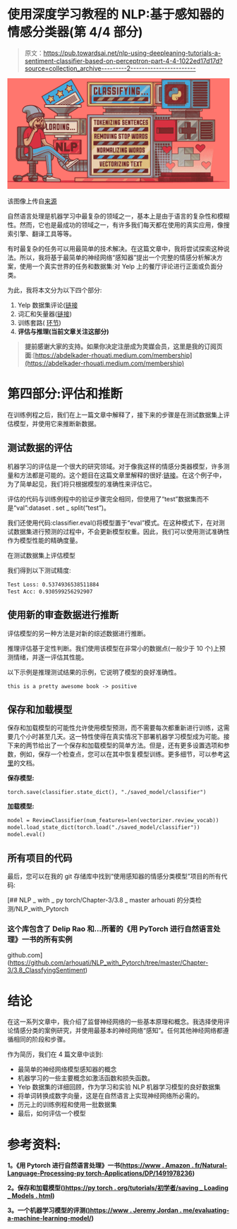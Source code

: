 # 使用深度学习教程的 NLP:基于感知器的情感分类器(第 4/4 部分)

> 原文：<https://pub.towardsai.net/nlp-using-deepleaning-tutorials-a-sentiment-classifier-based-on-perceptron-part-4-4-1022ed17d17d?source=collection_archive---------2----------------------->

![](img/fb9e467b303085310e38fd6f16c6e66a.png)

该图像上传自[来源](https://files.realpython.com/media/Use-Sentiment-Analysis-With-Python-to-Classify-Reviews_Watermarked.e73ba441d870.jpg)

自然语言处理是机器学习中最复杂的领域之一，基本上是由于语言的复杂性和模糊性。然而，它也是最成功的领域之一，有许多我们每天都在使用的真实应用，像搜索引擎、翻译工具等等。

有时最复杂的任务可以用最简单的技术解决。在这篇文章中，我将尝试探索这种说法。所以，我将基于最简单的神经网络“感知器”提出一个完整的情感分析解决方案，使用一个真实世界的任务和数据集:对 Yelp 上的餐厅评论进行正面或负面分类。

为此，我将本文分为以下四个部分:

1.  Yelp 数据集评论([链接](/nlp-using-deepleaning-tutorials-a-sentiment-classifier-based-on-perceptron-part-1-4-712eefe20899)
2.  词汇和矢量器([链接](/nlp-using-deepleaning-tutorials-a-sentiment-classifier-based-on-perceptron-part-2-4-f9b90b3a06bd))
3.  训练套路( [环节](/nlp-using-deepleaning-tutorials-a-sentiment-classifier-based-on-perceptron-part-3-4-88fd202dba2c))
4.  **评估与推理(当前文章关注这部分)**

> **提前感谢大家的支持。如果你决定注册成为灵媒会员，这里是我的订阅页面**:[https://abdelkader-rhouati.medium.com/membership](https://abdelkader-rhouati.medium.com/membership)

# 第四部分:**评估和推断**

在训练例程之后，我们在上一篇文章中解释了，接下来的步骤是在测试数据集上评估模型，并使用它来推断新数据。

## 测试数据的评估

机器学习的评估是一个很大的研究领域。对于像我这样的情感分类器模型，许多测量和方法都是可能的。这个题目在这篇文章里解释的很好:[链接](https://www.jeremyjordan.me/evaluating-a-machine-learning-model/)。在这个例子中，为了简单起见，我们将只根据模型的准确性来评估它。

评估的代码与训练例程中的验证步骤完全相同，但使用了“test”数据集而不是“val”:dataset . set _ split(“test”)。

我们还使用代码:classifier.eval()将模型置于“eval”模式。在这种模式下，在对测试数据集进行预测的过程中，不会更新模型权重。因此，我们可以使用测试准确性作为模型性能的精确度量。

在测试数据集上评估模型

我们得到以下测试精度:

```
Test Loss: 0.5374936538511884
Test Acc: 0.930599256292907
```

## 使用新的审查数据进行推断

评估模型的另一种方法是对新的综述数据进行推断。

推理评估基于定性判断。我们使用该模型在非常小的数据点(一般少于 10 个)上预测情绪，并逐一评估其性能。

以下示例是推理测试结果的示例，它说明了模型的良好准确性。

```
this is a pretty awesome book -> positive
```

## 保存和加载模型

保存和加载模型的可能性允许使用模型预测，而不需要每次都重新进行训练，这需要几个小时甚至几天。这一特性使得在真实情况下部署机器学习模型成为可能。接下来的两节给出了一个保存和加载模型的简单方法。但是，还有更多设置选项和参数，例如，保存一个检查点，您可以在其中恢复模型训练。更多细节，可以参考[这里](https://pytorch.org/tutorials/beginner/saving_loading_models.html)的文档。

**保存模型:**

```
torch.save(classifier.state_dict(), "./saved_model/classifier")
```

**加载模型:**

```
model = ReviewClassifier(num_features=len(vectorizer.review_vocab))
model.load_state_dict(torch.load("./saved_model/classifier"))
model.eval()
```

## 所有项目的代码

最后，您可以在我的 git 存储库中找到“使用感知器的情感分类模型”项目的所有代码:

[](https://github.com/arhouati/NLP_with_Pytorch/tree/master/Chapter-3/3.8_ClassfyingSentiment) [## NLP _ with _ py torch/Chapter-3/3.8 _ master arhouati 的分类检测/NLP_with_Pytorch

### 这个库包含了 Delip Rao 和…所著的《用 PyTorch 进行自然语言处理》一书的所有实例

github.com](https://github.com/arhouati/NLP_with_Pytorch/tree/master/Chapter-3/3.8_ClassfyingSentiment) 

# 结论

在这一系列文章中，我介绍了监督神经网络的一些基本原理和概念。我选择使用评论情感分类的案例研究，并使用最基本的神经网络“感知”。任何其他神经网络都遵循相同的阶段和步骤。

作为简历，我们在 4 篇文章中谈到:

*   最简单的神经网络模型感知器的概念
*   机器学习的一些主要概念如激活函数和损失函数。
*   Yelp 数据集的详细回顾，作为学习和实验 NLP 机器学习模型的良好数据集
*   将单词转换成数字向量，这是在自然语言上实现神经网络所必需的。
*   历元上的训练例程和使用一批数据集
*   最后，如何评估一个模型

# 参考资料:

**1。《用 Pytorch 进行自然语言处理》一书(**[**https://www . Amazon . fr/Natural-Language-Processing-py torch-Applications/DP/1491978236**](https://www.amazon.fr/Natural-Language-Processing-Pytorch-Applications/dp/1491978236)**)**

**2。保存和加载模型(**[**)https://py torch . org/tutorials/初学者/saving _ Loading _ Models . html**](https://pytorch.org/tutorials/beginner/saving_loading_models.html)**)**

**3。一个机器学习模型的评测(**[**)https://www . Jeremy Jordan . me/evaluating-a-machine-learning-model/**](https://www.jeremyjordan.me/evaluating-a-machine-learning-model/)**)**